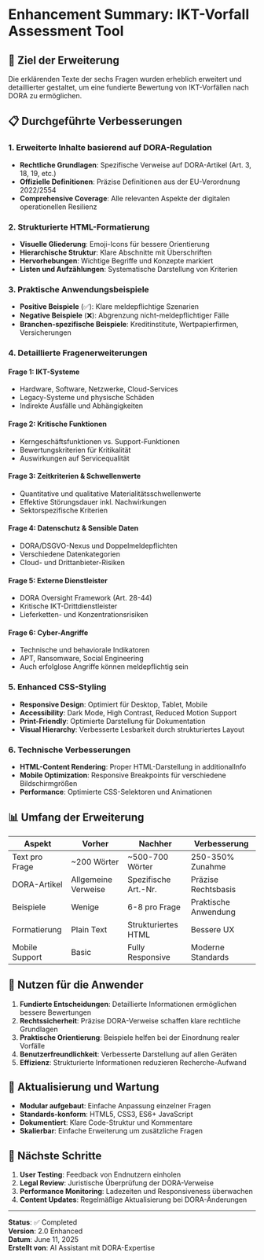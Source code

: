 # Enhancement Summary: IKT-Vorfall Assessment Tool

## 🎯 Ziel der Erweiterung
Die erklärenden Texte der sechs Fragen wurden erheblich erweitert und detaillierter gestaltet, um eine fundierte Bewertung von IKT-Vorfällen nach DORA zu ermöglichen.

## 📋 Durchgeführte Verbesserungen

### 1. **Erweiterte Inhalte basierend auf DORA-Regulation**
- **Rechtliche Grundlagen**: Spezifische Verweise auf DORA-Artikel (Art. 3, 18, 19, etc.)
- **Offizielle Definitionen**: Präzise Definitionen aus der EU-Verordnung 2022/2554
- **Comprehensive Coverage**: Alle relevanten Aspekte der digitalen operationellen Resilienz

### 2. **Strukturierte HTML-Formatierung**
- **Visuelle Gliederung**: Emoji-Icons für bessere Orientierung
- **Hierarchische Struktur**: Klare Abschnitte mit Überschriften
- **Hervorhebungen**: Wichtige Begriffe und Konzepte markiert
- **Listen und Aufzählungen**: Systematische Darstellung von Kriterien

### 3. **Praktische Anwendungsbeispiele**
- **Positive Beispiele** (✅): Klare meldepflichtige Szenarien
- **Negative Beispiele** (❌): Abgrenzung nicht-meldepflichtiger Fälle
- **Branchen-spezifische Beispiele**: Kreditinstitute, Wertpapierfirmen, Versicherungen

### 4. **Detaillierte Fragenerweiterungen**

#### **Frage 1: IKT-Systeme**
- Hardware, Software, Netzwerke, Cloud-Services
- Legacy-Systeme und physische Schäden
- Indirekte Ausfälle und Abhängigkeiten

#### **Frage 2: Kritische Funktionen**
- Kerngeschäftsfunktionen vs. Support-Funktionen
- Bewertungskriterien für Kritikalität
- Auswirkungen auf Servicequalität

#### **Frage 3: Zeitkriterien & Schwellenwerte**
- Quantitative und qualitative Materialitätsschwellenwerte
- Effektive Störungsdauer inkl. Nachwirkungen
- Sektorspezifische Kriterien

#### **Frage 4: Datenschutz & Sensible Daten**
- DORA/DSGVO-Nexus und Doppelmeldepflichten
- Verschiedene Datenkategorien
- Cloud- und Drittanbieter-Risiken

#### **Frage 5: Externe Dienstleister**
- DORA Oversight Framework (Art. 28-44)
- Kritische IKT-Drittdienstleister
- Lieferketten- und Konzentrationsrisiken

#### **Frage 6: Cyber-Angriffe**
- Technische und behaviorale Indikatoren
- APT, Ransomware, Social Engineering
- Auch erfolglose Angriffe können meldepflichtig sein

### 5. **Enhanced CSS-Styling**
- **Responsive Design**: Optimiert für Desktop, Tablet, Mobile
- **Accessibility**: Dark Mode, High Contrast, Reduced Motion Support
- **Print-Friendly**: Optimierte Darstellung für Dokumentation
- **Visual Hierarchy**: Verbesserte Lesbarkeit durch strukturiertes Layout

### 6. **Technische Verbesserungen**
- **HTML-Content Rendering**: Proper HTML-Darstellung in additionalInfo
- **Mobile Optimization**: Responsive Breakpoints für verschiedene Bildschirmgrößen
- **Performance**: Optimierte CSS-Selektoren und Animationen

## 📊 Umfang der Erweiterung

| Aspekt | Vorher | Nachher | Verbesserung |
|--------|---------|---------|--------------|
| Text pro Frage | ~200 Wörter | ~500-700 Wörter | 250-350% Zunahme |
| DORA-Artikel | Allgemeine Verweise | Spezifische Art.-Nr. | Präzise Rechtsbasis |
| Beispiele | Wenige | 6-8 pro Frage | Praktische Anwendung |
| Formatierung | Plain Text | Strukturiertes HTML | Bessere UX |
| Mobile Support | Basic | Fully Responsive | Moderne Standards |

## 🎯 Nutzen für die Anwender

1. **Fundierte Entscheidungen**: Detaillierte Informationen ermöglichen bessere Bewertungen
2. **Rechtssicherheit**: Präzise DORA-Verweise schaffen klare rechtliche Grundlagen
3. **Praktische Orientierung**: Beispiele helfen bei der Einordnung realer Vorfälle
4. **Benutzerfreundlichkeit**: Verbesserte Darstellung auf allen Geräten
5. **Effizienz**: Strukturierte Informationen reduzieren Recherche-Aufwand

## 🔄 Aktualisierung und Wartung

- **Modular aufgebaut**: Einfache Anpassung einzelner Fragen
- **Standards-konform**: HTML5, CSS3, ES6+ JavaScript
- **Dokumentiert**: Klare Code-Struktur und Kommentare
- **Skalierbar**: Einfache Erweiterung um zusätzliche Fragen

## 📝 Nächste Schritte

1. **User Testing**: Feedback von Endnutzern einholen
2. **Legal Review**: Juristische Überprüfung der DORA-Verweise
3. **Performance Monitoring**: Ladezeiten und Responsiveness überwachen
4. **Content Updates**: Regelmäßige Aktualisierung bei DORA-Änderungen

---

**Status**: ✅ Completed  
**Version**: 2.0 Enhanced  
**Datum**: June 11, 2025  
**Erstellt von**: AI Assistant mit DORA-Expertise
